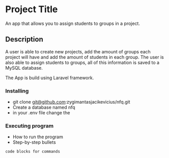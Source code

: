 # Project Title

An app that allows you to assign students to groups in a project.

## Description

A user is able to create new projects, add the amount of groups each project will have and add the amount of students in each group. The user is also able to assign students to groups, all of this information is saved to a MySQL database.

The App is build using Laravel framework.


### Installing

* git clone git@github.com:zygimantasjacikevicius/nfq.git
* Create a database named nfq
* in your .env file change the 

### Executing program

* How to run the program
* Step-by-step bullets
```
code blocks for commands
```
